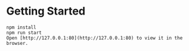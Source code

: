 # Getting Started

```
npm install
npm run start
Open [http://127.0.0.1:80](http://127.0.0.1:80) to view it in the browser.
